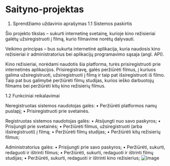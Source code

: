 # Saityno-projektas
 
1.	Sprendžiamo uždavinio aprašymas
1.1	Sistemos paskirtis

Šio projekto tikslas – sukurti internetinę svetainę, kurioje kino režisieriai galėtų užsiregistruoti į filmą, kurio filmavime norėtų dalyvauti.

Veikimo principas – bus sukurta internetinė aplikacija, kuria naudosis kino režisieriai ir administratorius bei aplikacijų programavimo sąsaja (angl. API).

Kino režisieriai, norėdami naudotis šia platforma, turės prisiregistruoti prie internetinės aplikacijos. Prisiregistravę, galės peržiūrėti filmus, į kuriuos galima užsiregistruoti, užsiregistruoti į filmą ir taip pat išsiregistruoti iš filmo. Taip pat bus galimybė peržiūrėti filmų studijas, kurios ieško darbuotojų filmams bei peržiūrėti kitų kino režisierių filmus.

1.2	Funkciniai reikalavimai

Neregistruotas sistemos naudotojas galės:
•	Peržiūrėti platformos namų puslapį;
•	Prisiregistruoti prie svetainės.

Registruotas sistemos naudotojas galės:
•	Atsijungti nuo savo paskyros;
•	Prisijungti prie svetainės;
•	Peržiūrėti filmus, užsiregistruoti (arba išsiregistruoti) į filmą;
•	Peržiūrėti filmų studijas;
•	Peržiūrėti kitų režisierių filmus;

Administratorius galės:
•	Prisijungti prie savo paskyros;
•	Peržiūrėti, sukurti, redaguoti ir ištrinti filmus;
•	Peržiūrėti, sukurti, redaguoti ir ištrinti filmų studijas;
•	Peržiūrėti, sukurti, redaguoti ir ištrinti kino režisierius;
![image](https://github.com/EdgarasB888/Saityno-projektas/assets/46862483/6fcb7097-9669-4cb3-82ad-f66ab0aea100)
